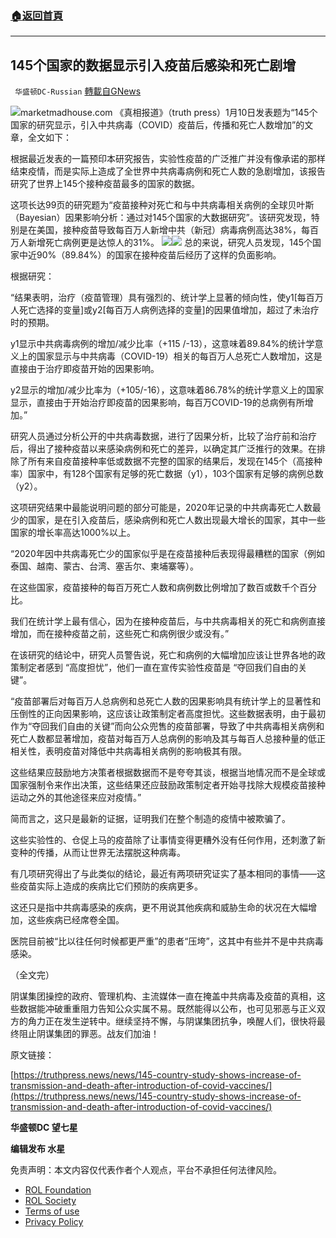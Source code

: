 ###  [:house:返回首頁](https://github.com/ourhimalayas/txt)
---


## 145个国家的数据显示引入疫苗后感染和死亡剧增
` 华盛顿DC-Russian` [轉載自GNews](https://gnews.org/zh-hans/1845033/)

![](https://assets.gnews.org/wp-content/uploads/2022/01/c-1.jpg)marketmadhouse.com
《真相报道》（truth press）1月10日发表题为“145个国家的研究显示，引入中共病毒（COVID）疫苗后，传播和死亡人数增加”的文章，全文如下：

根据最近发表的一篇预印本研究报告，实验性疫苗的广泛推广并没有像承诺的那样结束疫情，而是实际上造成了全世界中共病毒病例和死亡人数的急剧增加，该报告研究了世界上145个接种疫苗最多的国家的数据。

这项长达99页的研究题为“疫苗接种对死亡和与中共病毒相关病例的全球贝叶斯（Bayesian）因果影响分析：通过对145个国家的大数据研究”。该研究发现，特别是在美国，接种疫苗导致每百万人新增中共（新冠）病毒病例高达38%，每百万人新增死亡病例更是达惊人的31%。
![](https://assets.gnews.org/wp-content/uploads/2022/01/1-105.png)![](https://assets.gnews.org/wp-content/uploads/2022/01/23-1.png)
总的来说，研究人员发现，145个国家中近90%（89.84%）的国家在接种疫苗后经历了这样的负面影响。

根据研究：

“结果表明，治疗（疫苗管理）具有强烈的、统计学上显著的倾向性，使y1[每百万人死亡选择的变量]或y2[每百万人病例选择的变量]的因果值增加，超过了未治疗时的预期。

y1显示中共病毒病例的增加/减少比率（+115 /-13），这意味着89.84%的统计学意义上的国家显示与中共病毒（COVID-19）相关的每百万人总死亡人数增加，这是直接由于治疗即疫苗开始的因果影响。

y2显示的增加/减少比率为（+105/-16），这意味着86.78%的统计学意义上的国家显示，直接由于开始治疗即疫苗的因果影响，每百万COVID-19的总病例有所增加。”

研究人员通过分析公开的中共病毒数据，进行了因果分析，比较了治疗前和治疗后，得出了接种疫苗以来感染病例和死亡的差异，以确定其广泛推行的效果。在排除了所有来自疫苗接种率低或数据不完整的国家的结果后，发现在145个（高接种率）国家中，有128个国家有足够的死亡数据（y1），103个国家有足够的病例总数（y2）。

这项研究结果中最能说明问题的部分可能是，2020年记录的中共病毒死亡人数最少的国家，是在引入疫苗后，感染病例和死亡人数出现最大增长的国家，其中一些国家的增长率高达1000%以上。

“2020年因中共病毒死亡少的国家似乎是在疫苗接种后表现得最糟糕的国家（例如泰国、越南、蒙古、台湾、塞舌尔、柬埔寨等）。

在这些国家，疫苗接种的每百万死亡人数和病例数比例增加了数百或数千个百分比。

我们在统计学上最有信心，因为在接种疫苗后，与中共病毒相关的死亡和病例直接增加，而在接种疫苗之前，这些死亡和病例很少或没有。”

在该研究的结论中，研究人员警告说，死亡和病例的大幅增加应该让世界各地的政策制定者感到 “高度担忧”，他们一直在宣传实验性疫苗是 “夺回我们自由的关键”。

“疫苗部署后对每百万人总病例和总死亡人数的因果影响具有统计学上的显著性和压倒性的正向因果影响，这应该让政策制定者高度担忧。这些数据表明，由于最初作为“夺回我们自由的关键”而向公众兜售的疫苗部署，导致了中共病毒相关病例和死亡人数都显著增加，疫苗对每百万人总病例的影响及其与每百人总接种量的低正相关性，表明疫苗对降低中共病毒相关病例的影响极其有限。

这些结果应鼓励地方决策者根据数据而不是夸夸其谈，根据当地情况而不是全球或国家强制令来作出决策，这些结果还应鼓励政策制定者开始寻找除大规模疫苗接种运动之外的其他途径来应对疫情。”

简而言之，这只是最新的证据，证明我们在整个制造的疫情中被欺骗了。

这些实验性的、仓促上马的疫苗除了让事情变得更糟外没有任何作用，还刺激了新变种的传播，从而让世界无法摆脱这种病毒。

有几项研究得出了与此类似的结论，最近有两项研究证实了基本相同的事情——这些疫苗实际上造成的疾病比它们预防的疾病更多。

这还只是指中共病毒感染的疾病，更不用说其他疾病和威胁生命的状况在大幅增加，这些疾病已经席卷全国。

医院目前被“比以往任何时候都更严重”的患者“压垮”，这其中有些并不是中共病毒感染。

（全文完）

阴谋集团操控的政府、管理机构、主流媒体一直在掩盖中共病毒及疫苗的真相，这些数据能冲破重重阻力告知公众实属不易。既然能得以公布，也可见邪恶与正义双方的角力正在发生逆转中。继续坚持不懈，与阴谋集团抗争，唤醒人们，很快将最终阻止阴谋集团的罪恶。战友们加油！

原文链接：

[https://truthpress.news/news/145-country-study-shows-increase-of-transmission-and-death-after-introduction-of-covid-vaccines/](https://truthpress.news/news/145-country-study-shows-increase-of-transmission-and-death-after-introduction-of-covid-vaccines/)

**华盛顿DC 望七星**

**编辑发布  水星**

 

免责声明：本文内容仅代表作者个人观点，平台不承担任何法律风险。

- [ROL Foundation](https://rolfoundation.org/)
- [ROL Society](https://rolsociety.org/)
- [Terms of use](https://gnews.org/terms-of-use-3/)
- [Privacy Policy](https://gnews.org/privacy-policy/)
